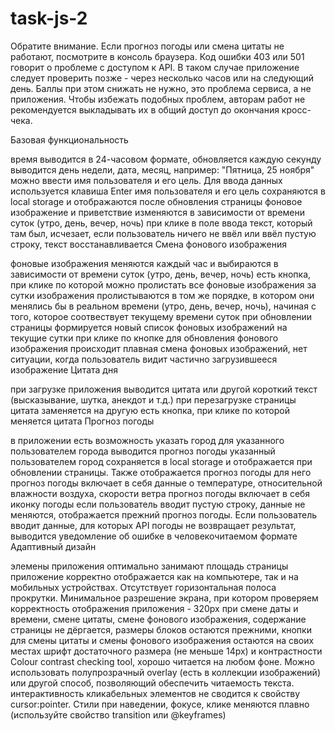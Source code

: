 # task-js-2

Обратите внимание. Если прогноз погоды или смена цитаты не работают, посмотрите в консоль браузера. Код ошибки 403 или 501 говорит о проблеме с доступом к API. В таком случае приложение следует проверить позже - через несколько часов или на следующий день. Баллы при этом снижать не нужно, это проблема сервиса, а не приложения. Чтобы избежать подобных проблем, авторам работ не рекомендуется выкладывать их в общий доступ до окончания кросс-чека.

Базовая функциональность

время выводится в 24-часовом формате, обновляется каждую секунду
выводится день недели, дата, месяц, например: "Пятница, 25 ноября"
можно ввести имя пользователя и его цель. Для ввода данных используется клавиша Enter
имя пользователя и его цель сохраняются в local storage и отображаются после обновления страницы
фоновое изображение и приветствие изменяются в зависимости от времени суток (утро, день, вечер, ночь)
при клике в поле ввода текст, который там был, исчезает, если пользователь ничего не ввёл или ввёл пустую строку, текст восстанавливается
Смена фонового изображения

фоновые изображения меняются каждый час и выбираются в зависимости от времени суток (утро, день, вечер, ночь)
есть кнопка, при клике по которой можно пролистать все фоновые изображения за сутки
изображения пролистываются в том же порядке, в котором они менялись бы в реальном времени (утро, день, вечер, ночь), начиная с того, которое соотвествует текущему времени суток
при обновлении страницы формируется новый список фоновых изображений на текущие сутки
при клике по кнопке для обновления фонового изображения происходит плавная смена фоновых изображений, нет ситуации, когда пользователь видит частично загрузившееся изображение
Цитата дня

при загрузке приложения выводится цитата или другой короткий текст (высказывание, шутка, анекдот и т.д.)
при перезагрузке страницы цитата заменяется на другую
есть кнопка, при клике по которой меняется цитата
Прогноз погоды

в приложении есть возможность указать город
для указанного пользователем города выводится прогноз погоды
указанный пользователем город сохраняется в local storage и отображается при обновлении страницы. Также отображается прогноз погоды для него
прогноз погоды включает в себя данные о температуре, относительной влажности воздуха, скорости ветра
прогноз погоды включает в себя иконку погоды
если пользователь вводит пустую строку, данные не меняются, отображается прежний прогноз погоды. Если пользователь вводит данные, для которых API погоды не возвращает результат, выводится уведомление об ошибке в человекочитаемом формате
Адаптивный дизайн

элемены приложения оптимально занимают площадь страницы
приложение корректно отображается как на компьютере, так и на мобильных устройствах. Отсутствует горизонтальная полоса прокрутки. Минимальное разрешение экрана, при котором проверяем корректность отображения приложения - 320px
при смене даты и времени, смене цитаты, смене фонового изображения, содержание страницы не дёргается, размеры блоков остаются прежними, кнопки для смены цитаты и смены фонового изображения остаются на своих местах
шрифт достаточного размера (не меньше 14рх) и контрастности Colour contrast checking tool, хорошо читается на любом фоне. Можно использовать полупрозрачный overlay (есть в коллекции изображений) или другой способ, позволяющий обеспечить читаемость текста.
интерактивность кликабельных элементов не сводится к свойству cursor:pointer. Стили при наведении, фокусе, клике меняются плавно (используйте свойство transition или @keyframes)
